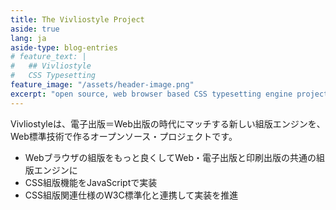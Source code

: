 ```yaml
---
title: The Vivliostyle Project
aside: true
lang: ja
aside-type: blog-entries
# feature_text: |
#   ## Vivliostyle
#   CSS Typesetting
feature_image: "/assets/header-image.png"
excerpt: "open source, web browser based CSS typesetting engine project"
---
```


Vivliostyleは、電子出版＝Web出版の時代にマッチする新しい組版エンジンを、Web標準技術で作るオープンソース・プロジェクトです。

* Webブラウザの組版をもっと良くしてWeb・電子出版と印刷出版の共通の組版エンジンに
* CSS組版機能をJavaScriptで実装
* CSS組版関連仕様のW3C標準化と連携して実装を推進
